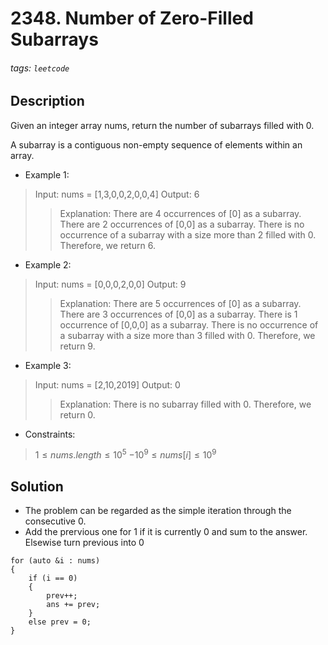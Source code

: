 # 2348. Number of Zero-Filled Subarrays
###### tags: `leetcode`
## Description
Given an integer array nums, return the number of subarrays filled with 0.

A subarray is a contiguous non-empty sequence of elements within an array.

- Example 1:

>Input: nums = [1,3,0,0,2,0,0,4]
Output: 6
>>Explanation:
There are 4 occurrences of [0] as a subarray.
There are 2 occurrences of [0,0] as a subarray.
There is no occurrence of a subarray with a size more than 2 filled with 0. Therefore, we return 6.

- Example 2:

>Input: nums = [0,0,0,2,0,0]
Output: 9
>>Explanation:
There are 5 occurrences of [0] as a subarray.
There are 3 occurrences of [0,0] as a subarray.
There is 1 occurrence of [0,0,0] as a subarray.
There is no occurrence of a subarray with a size more than 3 filled with 0. Therefore, we return 9.

- Example 3:

>Input: nums = [2,10,2019]
Output: 0
>>Explanation: There is no subarray filled with 0. Therefore, we return 0.

- Constraints:

>$1 \leq nums.length \leq 10^5$
$-10^9 \leq nums[i] \leq 10^9$

## Solution
- The problem can be regarded as the simple iteration through the consecutive 0.
- Add the prervious one for 1 if it is currently 0 and sum to the answer. Elsewise turn previous into 0
```cpp=
for (auto &i : nums)
{
    if (i == 0)
    {
        prev++;
        ans += prev;
    }
    else prev = 0;
}
```
